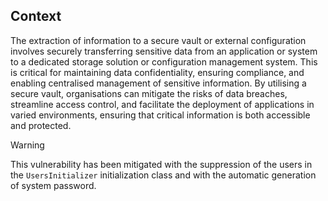 ## Context
The extraction of information to a secure vault or external configuration involves securely transferring sensitive data from an application or system to a dedicated storage solution or configuration management system. This is critical for maintaining data confidentiality, ensuring compliance, and enabling centralised management of sensitive information. By utilising a secure vault, organisations can mitigate the risks of data breaches, streamline access control, and facilitate the deployment of applications in varied environments, ensuring that critical information is both accessible and protected.


> [!warning]
> This vulnerability has been mitigated with the suppression of the users in the `UsersInitializer` initialization class and with the automatic generation of system password.
